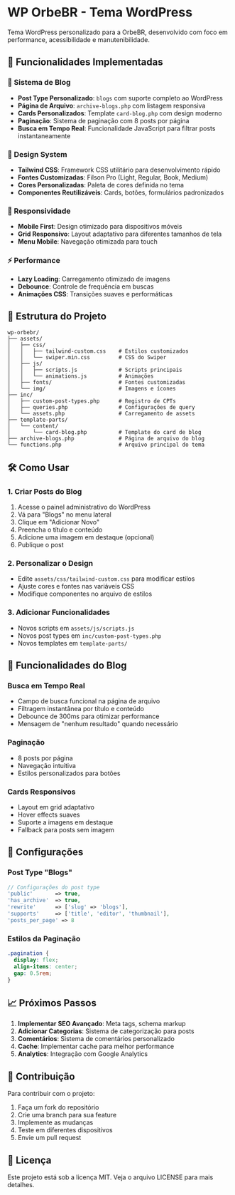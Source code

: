 # WP OrbeBR - Tema WordPress

Tema WordPress personalizado para a OrbeBR, desenvolvido com foco em performance, acessibilidade e manutenibilidade.

## 🚀 Funcionalidades Implementadas

### 📝 Sistema de Blog

- **Post Type Personalizado**: `blogs` com suporte completo ao WordPress
- **Página de Arquivo**: `archive-blogs.php` com listagem responsiva
- **Cards Personalizados**: Template `card-blog.php` com design moderno
- **Paginação**: Sistema de paginação com 8 posts por página
- **Busca em Tempo Real**: Funcionalidade JavaScript para filtrar posts instantaneamente

### 🎨 Design System

- **Tailwind CSS**: Framework CSS utilitário para desenvolvimento rápido
- **Fontes Customizadas**: Filson Pro (Light, Regular, Book, Medium)
- **Cores Personalizadas**: Paleta de cores definida no tema
- **Componentes Reutilizáveis**: Cards, botões, formulários padronizados

### 📱 Responsividade

- **Mobile First**: Design otimizado para dispositivos móveis
- **Grid Responsivo**: Layout adaptativo para diferentes tamanhos de tela
- **Menu Mobile**: Navegação otimizada para touch

### ⚡ Performance

- **Lazy Loading**: Carregamento otimizado de imagens
- **Debounce**: Controle de frequência em buscas
- **Animações CSS**: Transições suaves e performáticas

## 📁 Estrutura do Projeto

```
wp-orbebr/
├── assets/
│   ├── css/
│   │   ├── tailwind-custom.css    # Estilos customizados
│   │   └── swiper.min.css         # CSS do Swiper
│   ├── js/
│   │   ├── scripts.js             # Scripts principais
│   │   └── animations.js          # Animações
│   ├── fonts/                     # Fontes customizadas
│   └── img/                       # Imagens e ícones
├── inc/
│   ├── custom-post-types.php      # Registro de CPTs
│   ├── queries.php                # Configurações de query
│   └── assets.php                 # Carregamento de assets
├── template-parts/
│   └── content/
│       └── card-blog.php          # Template do card de blog
├── archive-blogs.php              # Página de arquivo do blog
└── functions.php                  # Arquivo principal do tema
```

## 🛠️ Como Usar

### 1. Criar Posts do Blog

1. Acesse o painel administrativo do WordPress
2. Vá para "Blogs" no menu lateral
3. Clique em "Adicionar Novo"
4. Preencha o título e conteúdo
5. Adicione uma imagem em destaque (opcional)
6. Publique o post

### 2. Personalizar o Design

- Edite `assets/css/tailwind-custom.css` para modificar estilos
- Ajuste cores e fontes nas variáveis CSS
- Modifique componentes no arquivo de estilos

### 3. Adicionar Funcionalidades

- Novos scripts em `assets/js/scripts.js`
- Novos post types em `inc/custom-post-types.php`
- Novos templates em `template-parts/`

## 🎯 Funcionalidades do Blog

### Busca em Tempo Real

- Campo de busca funcional na página de arquivo
- Filtragem instantânea por título e conteúdo
- Debounce de 300ms para otimizar performance
- Mensagem de "nenhum resultado" quando necessário

### Paginação

- 8 posts por página
- Navegação intuitiva
- Estilos personalizados para botões

### Cards Responsivos

- Layout em grid adaptativo
- Hover effects suaves
- Suporte a imagens em destaque
- Fallback para posts sem imagem

## 🔧 Configurações

### Post Type "Blogs"

```php
// Configurações do post type
'public'       => true,
'has_archive'  => true,
'rewrite'      => ['slug' => 'blogs'],
'supports'     => ['title', 'editor', 'thumbnail'],
'posts_per_page' => 8
```

### Estilos da Paginação

```css
.pagination {
  display: flex;
  align-items: center;
  gap: 0.5rem;
}
```

## 📈 Próximos Passos

1. **Implementar SEO Avançado**: Meta tags, schema markup
2. **Adicionar Categorias**: Sistema de categorização para posts
3. **Comentários**: Sistema de comentários personalizado
4. **Cache**: Implementar cache para melhor performance
5. **Analytics**: Integração com Google Analytics

## 🤝 Contribuição

Para contribuir com o projeto:

1. Faça um fork do repositório
2. Crie uma branch para sua feature
3. Implemente as mudanças
4. Teste em diferentes dispositivos
5. Envie um pull request

## 📄 Licença

Este projeto está sob a licença MIT. Veja o arquivo LICENSE para mais detalhes.
